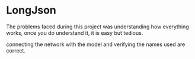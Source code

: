 # LongJson

The problems faced during this project was understanding how everything works, once you do understand it, it is easy but tedious.

connecting the network with the model and verifying the names used are correct.
